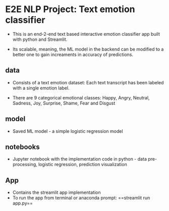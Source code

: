 # E2E NLP Project: Text emotion classifier

* This is an end-2-end text based interactive emotion classifier app built with python and Streamlit.

* Its scalable, meaning, the ML model in the backend can be modified to a better one to gain increaments in accuracy of predictions.


## data

* Consists of a text emotion dataset: Each text transcript has been labeled with a single emotion label.

* There are 9 categorical emotional classes: Happy, Angry, Neutral, Sadness, Joy, Surprise, Shame, Fear and Disgust


## model

* Saved ML model -  a simple logistic regression model


## notebooks

* Jupyter notebook with the implementation code in python - data pre-processing, logistic regression, prediction visualization


## App

* Contains the streamlit app implementation
* To run the app from terminal or anaconda prompt:
	==streamlit run app.py==